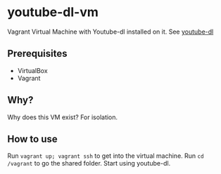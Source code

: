 # youtube-dl-vm
Vagrant Virtual Machine with Youtube-dl installed on it. See [youtube-dl](https://github.com/rg3/youtube-dl)

## Prerequisites
* VirtualBox
* Vagrant

## Why?
Why does this VM exist? For isolation.

## How to use
Run `vagrant up; vagrant ssh` to get into the virtual machine. Run `cd /vagrant` to go the shared folder. Start using youtube-dl.

